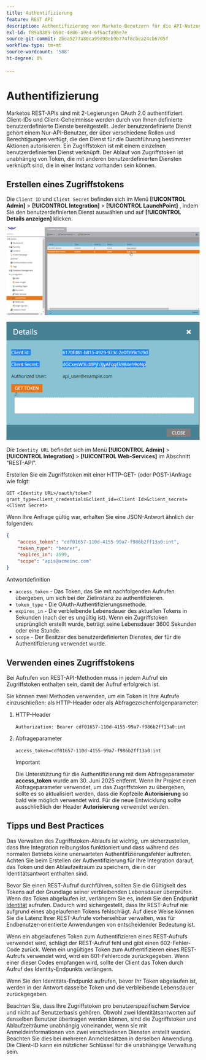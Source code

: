 ```yaml
---
title: Authentifizierung
feature: REST API
description: Authentifizierung von Marketo-Benutzern für die API-Nutzung.
exl-id: f89a8389-b50c-4e86-a9e4-6f6acfa98e7e
source-git-commit: 2bea5277a80ca99d98eb9b774f8cbea24cb6705f
workflow-type: tm+mt
source-wordcount: '588'
ht-degree: 0%

---
```


# Authentifizierung

Marketos REST-APIs sind mit 2-Legierungen OAuth 2.0 authentifiziert. Client-IDs und Client-Geheimnisse werden durch von Ihnen definierte benutzerdefinierte Dienste bereitgestellt. Jeder benutzerdefinierte Dienst gehört einem Nur-API-Benutzer, der über verschiedene Rollen und Berechtigungen verfügt, die den Dienst für die Durchführung bestimmter Aktionen autorisieren. Ein Zugriffstoken ist mit einem einzelnen benutzerdefinierten Dienst verknüpft. Der Ablauf von Zugriffstoken ist unabhängig von Token, die mit anderen benutzerdefinierten Diensten verknüpft sind, die in einer Instanz vorhanden sein können.

## Erstellen eines Zugriffstokens

Die `Client ID` und `Client Secret` befinden sich im Menü **[!UICONTROL Admin]** > **[!UICONTROL Integration]** > **[!UICONTROL LaunchPoint]** , indem Sie den benutzerdefinierten Dienst auswählen und auf **[!UICONTROL Details anzeigen]** klicken.

![REST-Dienstdetails abrufen](assets/authentication-service-view-details.png)

![Startpunkt-Anmeldedaten](assets/admin-launchpoint-credentials.png)

Die `Identity URL` befindet sich im Menü **[!UICONTROL Admin]** > **[!UICONTROL Integration]** > **[!UICONTROL Web-Services]** im Abschnitt &quot;REST-API&quot;.

Erstellen Sie ein Zugriffstoken mit einer HTTP-GET- (oder POST-)Anfrage wie folgt:

```
GET <Identity URL>/oauth/token?grant_type=client_credentials&client_id=<Client Id>&client_secret=<Client Secret>
```

Wenn Ihre Anfrage gültig war, erhalten Sie eine JSON-Antwort ähnlich der folgenden:

```json
{
    "access_token": "cdf01657-110d-4155-99a7-f986b2ff13a0:int",
    "token_type": "bearer",
    "expires_in": 3599,
    "scope": "apis@acmeinc.com"
}
```

Antwortdefinition

- `access_token` - Das Token, das Sie mit nachfolgenden Aufrufen übergeben, um sich bei der Zielinstanz zu authentifizieren.
- `token_type` - Die OAuth-Authentifizierungsmethode.
- `expires_in` - Die verbleibende Lebensdauer des aktuellen Tokens in Sekunden (nach der es ungültig ist). Wenn ein Zugriffstoken ursprünglich erstellt wurde, beträgt seine Lebensdauer 3600 Sekunden oder eine Stunde.
- `scope` - Der Besitzer des benutzerdefinierten Dienstes, der für die Authentifizierung verwendet wurde.

## Verwenden eines Zugriffstokens

Bei Aufrufen von REST-API-Methoden muss in jedem Aufruf ein Zugriffstoken enthalten sein, damit der Aufruf erfolgreich ist.

Sie können zwei Methoden verwenden, um ein Token in Ihre Aufrufe einzuschließen: als HTTP-Header oder als Abfragezeichenfolgenparameter:

1. HTTP-Header

   `Authorization: Bearer cdf01657-110d-4155-99a7-f986b2ff13a0:int`

1. Abfrageparameter

   `access_token=cdf01657-110d-4155-99a7-f986b2ff13a0:int`

   >[!IMPORTANT]
   >
   >Die Unterstützung für die Authentifizierung mit dem Abfrageparameter **access_token** wurde am 30. Juni 2025 entfernt. Wenn Ihr Projekt einen Abfrageparameter verwendet, um das Zugriffstoken zu übergeben, sollte es so aktualisiert werden, dass die Kopfzeile **Autorisierung** so bald wie möglich verwendet wird. Für die neue Entwicklung sollte ausschließlich der Header **Autorisierung** verwendet werden.

## Tipps und Best Practices

Das Verwalten des Zugriffstoken-Ablaufs ist wichtig, um sicherzustellen, dass Ihre Integration reibungslos funktioniert und dass während des normalen Betriebs keine unerwarteten Authentifizierungsfehler auftreten. Achten Sie beim Erstellen der Authentifizierung für Ihre Integration darauf, das Token und den Ablaufzeitraum zu speichern, die in der Identitätsantwort enthalten sind.

Bevor Sie einen REST-Aufruf durchführen, sollten Sie die Gültigkeit des Tokens auf der Grundlage seiner verbleibenden Lebensdauer überprüfen. Wenn das Token abgelaufen ist, verlängern Sie es, indem Sie den Endpunkt [Identität](https://developer.adobe.com/marketo-apis/api/identity/#tag/Identity/operation/identityUsingGET) aufrufen. Dadurch wird sichergestellt, dass Ihr REST-Aufruf nie aufgrund eines abgelaufenen Tokens fehlschlägt. Auf diese Weise können Sie die Latenz Ihrer REST-Aufrufe vorhersehbar verwalten, was für Endbenutzer-orientierte Anwendungen von entscheidender Bedeutung ist.

Wenn ein abgelaufenes Token zum Authentifizieren eines REST-Aufrufs verwendet wird, schlägt der REST-Aufruf fehl und gibt einen 602-Fehler-Code zurück. Wenn ein ungültiges Token zum Authentifizieren eines REST-Aufrufs verwendet wird, wird ein 601-Fehlercode zurückgegeben. Wenn einer dieser Codes empfangen wird, sollte der Client das Token durch Aufruf des Identity-Endpunkts verlängern.

Wenn Sie den Identitäts-Endpunkt aufrufen, bevor Ihr Token abgelaufen ist, werden in der Antwort dasselbe Token und die verbleibende Lebensdauer zurückgegeben.

Beachten Sie, dass Ihre Zugriffstoken pro benutzerspezifischem Service und nicht auf Benutzerbasis gehören. Obwohl zwei Identitätsantworten auf denselben Benutzer übertragen werden können, sind die Zugriffstoken und Ablaufzeiträume unabhängig voneinander, wenn sie mit Anmeldeinformationen von zwei verschiedenen Diensten erstellt wurden. Beachten Sie dies bei mehreren Anmeldesätzen in derselben Anwendung. Die Client-ID kann ein nützlicher Schlüssel für die unabhängige Verwaltung sein.
